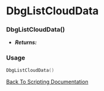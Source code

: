 # DbgListCloudData

### DbgListCloudData()
- ***Returns:*** 

### Usage

```Lua
DbgListCloudData()
```


[Back To Scripting Documentation](../README.md)
